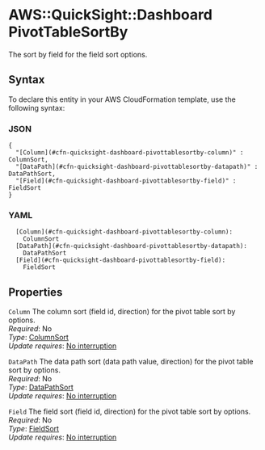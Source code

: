 # AWS::QuickSight::Dashboard PivotTableSortBy<a name="aws-properties-quicksight-dashboard-pivottablesortby"></a>

The sort by field for the field sort options\.

## Syntax<a name="aws-properties-quicksight-dashboard-pivottablesortby-syntax"></a>

To declare this entity in your AWS CloudFormation template, use the following syntax:

### JSON<a name="aws-properties-quicksight-dashboard-pivottablesortby-syntax.json"></a>

```
{
  "[Column](#cfn-quicksight-dashboard-pivottablesortby-column)" : ColumnSort,
  "[DataPath](#cfn-quicksight-dashboard-pivottablesortby-datapath)" : DataPathSort,
  "[Field](#cfn-quicksight-dashboard-pivottablesortby-field)" : FieldSort
}
```

### YAML<a name="aws-properties-quicksight-dashboard-pivottablesortby-syntax.yaml"></a>

```
  [Column](#cfn-quicksight-dashboard-pivottablesortby-column):
    ColumnSort
  [DataPath](#cfn-quicksight-dashboard-pivottablesortby-datapath):
    DataPathSort
  [Field](#cfn-quicksight-dashboard-pivottablesortby-field):
    FieldSort
```

## Properties<a name="aws-properties-quicksight-dashboard-pivottablesortby-properties"></a>

`Column` <a name="cfn-quicksight-dashboard-pivottablesortby-column"></a>
The column sort \(field id, direction\) for the pivot table sort by options\.  
_Required_: No  
_Type_: [ColumnSort](aws-properties-quicksight-dashboard-columnsort.md)  
_Update requires_: [No interruption](https://docs.aws.amazon.com/AWSCloudFormation/latest/UserGuide/using-cfn-updating-stacks-update-behaviors.html#update-no-interrupt)

`DataPath` <a name="cfn-quicksight-dashboard-pivottablesortby-datapath"></a>
The data path sort \(data path value, direction\) for the pivot table sort by options\.  
_Required_: No  
_Type_: [DataPathSort](aws-properties-quicksight-dashboard-datapathsort.md)  
_Update requires_: [No interruption](https://docs.aws.amazon.com/AWSCloudFormation/latest/UserGuide/using-cfn-updating-stacks-update-behaviors.html#update-no-interrupt)

`Field` <a name="cfn-quicksight-dashboard-pivottablesortby-field"></a>
The field sort \(field id, direction\) for the pivot table sort by options\.  
_Required_: No  
_Type_: [FieldSort](aws-properties-quicksight-dashboard-fieldsort.md)  
_Update requires_: [No interruption](https://docs.aws.amazon.com/AWSCloudFormation/latest/UserGuide/using-cfn-updating-stacks-update-behaviors.html#update-no-interrupt)
